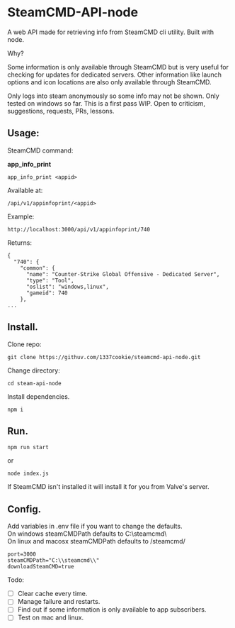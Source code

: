 # SteamCMD-API-node

A web API made for retrieving info from SteamCMD cli utility.  Built with node.  


Why? 

Some information is only available through SteamCMD but is very useful for checking for updates for dedicated servers. Other information like launch options and icon locations are also only available through SteamCMD.  
  
Only logs into steam anonymously so some info may not be shown. Only tested on windows so far. This is a first pass WIP. Open to criticism, suggestions, requests, PRs, lessons.  

## Usage:

SteamCMD command: 

**app_info_print** 

```
app_info_print <appid>
```

Available at:

```
/api/v1/appinfoprint/<appid>
```

Example:

```
http://localhost:3000/api/v1/appinfoprint/740
```

Returns:

```
{
  "740": {
    "common": {
      "name": "Counter-Strike Global Offensive - Dedicated Server",
      "type": "Tool",
      "oslist": "windows,linux",
      "gameid": 740
    },
...
```

## Install.

Clone repo:

```
git clone https://githuv.com/1337cookie/steamcmd-api-node.git
```

Change directory:

```
cd steam-api-node
```

Install dependencies.

```
npm i
```

## Run.

```
npm run start
```

or

```
node index.js
```

If SteamCMD isn't installed it will install it for you from Valve's server.

## Config.

Add variables in .env file if you want to change the defaults.   
On windows steamCMDPath defaults to C:\\steamcmd\\  
On linux and macosx steamCMDPath defaults to /steamcmd/

```
port=3000
steamCMDPath="C:\\steamcmd\\"
downloadSteamCMD=true
```

Todo:

* [ ] Clear cache every time.
* [ ] Manage failure and restarts.
* [ ] Find out if some information is only available to app subscribers.
* [ ] Test on mac and linux.